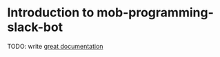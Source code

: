 # Introduction to mob-programming-slack-bot

TODO: write [great documentation](http://jacobian.org/writing/what-to-write/)
